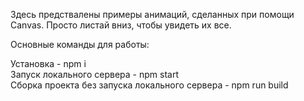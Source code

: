 Здесь предствалены примеры анимаций, сделанных при помощи Canvas. Просто листай вниз, чтобы увидеть их все.

Основные команды для работы:

Установка - npm i <br>
Запуск локального сервера - npm start <br>
Сборка проекта без запуска локального сервера - npm run build
